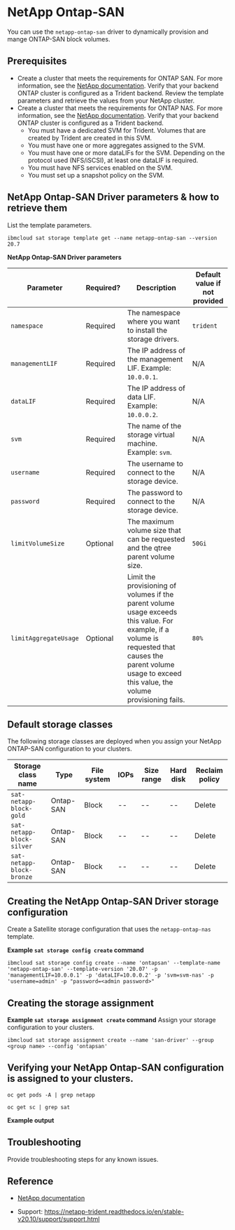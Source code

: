 # NetApp Ontap-SAN

You can use the `netapp-ontap-san` driver to dynamically provision and mange ONTAP-SAN block volumes.

## Prerequisites

* Create a cluster that meets the requirements for ONTAP SAN. For more information, see the [NetApp documentation](https://netapp-trident.readthedocs.io/en/stable-v20.07/support/requirements.html). Verify that your backend ONTAP cluster is configured as a Trident backend.
Review the template parameters and retrieve the values from your NetApp cluster.
* Create a cluster that meets the requirements for ONTAP NAS. For more information, see the [NetApp documentation](https://netapp-trident.readthedocs.io/en/stable-v20.07/support/requirements.html). Verify that your backend ONTAP cluster is configured as a Trident backend.
   * You must have a dedicated SVM for Trident. Volumes that are created by Trident are created in this SVM.
   * You must have one or more aggregates assigned to the SVM.
   * You must have one or more dataLIFs for the SVM. Depending on the protocol used (NFS/iSCSI), at least one dataLIF is required.
   * You must have NFS services enabled on the SVM.
   * You must set up a snapshot policy on the SVM.

## NetApp Ontap-SAN Driver parameters & how to retrieve them

List the template parameters.
```
ibmcloud sat storage template get --name netapp-ontap-san --version 20.7
```

**NetApp Ontap-SAN Driver parameters**

| Parameter | Required? | Description | Default value if not provided |
| --- | --- | --- | --- |
| `namespace` | Required | The namespace where you want to install the storage drivers. | `trident` |
| `managementLIF` | Required | The IP address of the management LIF. Example: `10.0.0.1`. | N/A |
| `dataLIF` | Required | The IP address of data LIF. Example: `10.0.0.2`. | N/A | 
| `svm` | Required | The name of the storage virtual machine. Example: `svm`. | N/A | 
| `username` | Required | The username to connect to the storage device. | N/A |
| `password` | Required | The password to connect to the storage device. | N/A |
| `limitVolumeSize` | Optional | The maximum volume size that can be requested and the qtree parent volume size. | `50Gi` |
| `limitAggregateUsage` | Optional | Limit the provisioning of volumes if the parent volume usage exceeds this value. For example, if a volume is requested that causes the parent volume usage to exceed this value, the volume provisioning fails.  | `80%` |

## Default storage classes

The following storage classes are deployed when you assign your NetApp ONTAP-SAN configuration to your clusters.

| Storage class name | Type | File system | IOPs | Size range | Hard disk | Reclaim policy |
| --- | --- | --- | --- | --- | --- | --- |
| `sat-netapp-block-gold` | Ontap-SAN | Block | -- | -- | -- | Delete |
| `sat-netapp-block-silver` | Ontap-SAN | Block | -- | -- | -- | Delete |
| `sat-netapp-block-bronze` | Ontap-SAN | Block | -- | -- | -- | Delete | 


## Creating the NetApp Ontap-SAN Driver storage configuration

Create a Satellite storage configuration that uses the `netapp-ontap-nas` template.

**Example `sat storage config create` command**

```
ibmcloud sat storage config create --name 'ontapsan' --template-name 'netapp-ontap-san' --template-version '20.07' -p 'managementLIF=10.0.0.1' -p 'dataLIF=10.0.0.2' -p 'svm=svm-nas' -p 'username=admin' -p "password=<admin password>"
```

## Creating the storage assignment

**Example `sat storage assignment create` command**
Assign your storage configuration to your clusters.
```
ibmcloud sat storage assignment create --name 'san-driver' --group <group name> --config 'ontapsan'
```

## Verifying your NetApp Ontap-SAN configuration is assigned to your clusters.


```
oc get pods -A | grep netapp
```

```
oc get sc | grep sat
```


**Example output**



## Troubleshooting

Provide troubleshooting steps for any known issues.


## Reference


- [NetApp documentation](https://netapp-trident.readthedocs.io/en/stable-v20.07/kubernetes/operations/tasks/backends/ontap/ontap-san/index.html)

- Support: https://netapp-trident.readthedocs.io/en/stable-v20.10/support/support.html
